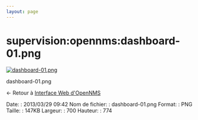 ```yaml
---
layout: page
---
```


supervision:opennms:dashboard-01.png
====================================

[![dashboard-01.png](../..//assets/media/supervision/opennms/dashboard-01.png@cache=&w=633&h=700 "dashboard-01.png")](../..//assets/media/supervision/opennms/dashboard-01.png@cache= "Afficher le fichier original")

dashboard-01.png

← Retour à [Interface Web
d'OpenNMS](../../../opennms/opennms-interface.html "opennms:opennms-interface")

Date:
:   2013/03/29 09:42
Nom de fichier:
:   dashboard-01.png
Format:
:   PNG
Taille:
:   147KB
Largeur:
:   700
Hauteur:
:   774

